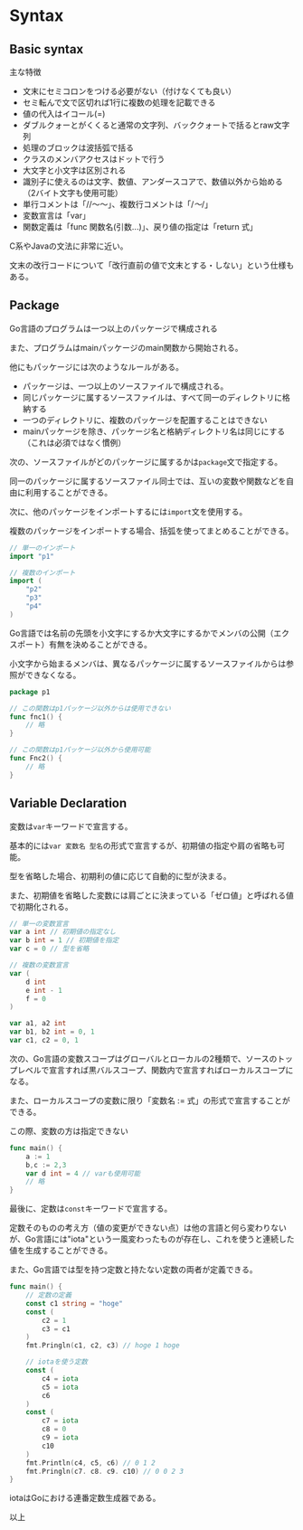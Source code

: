 # Syntax

## Basic syntax

主な特徴

- 文末にセミコロンをつける必要がない（付けなくても良い）
- セミ転んで文で区切れば1行に複数の処理を記載できる
- 値の代入はイコール(=)
- ダブルクォーとがくくると通常の文字列、バッククォートで括るとraw文字列
- 処理のブロックは波括弧で括る
- クラスのメンバアクセスはドットで行う
- 大文字と小文字は区別される
- 識別子に使えるのは文字、数値、アンダースコアで、数値以外から始める（2バイト文字も使用可能）
- 単行コメントは「//〜〜」、複数行コメントは「/*〜*/」
- 変数宣言は「var」
- 関数定義は「func 関数名(引数...)」、戻り値の指定は「return 式」

C系やJavaの文法に非常に近い。

文末の改行コードについて「改行直前の値で文末とする・しない」という仕様もある。

## Package

Go言語のプログラムは一つ以上のパッケージで構成される

また、プログラムはmainパッケージのmain関数から開始される。

他にもパッケージには次のようなルールがある。

- パッケージは、一つ以上のソースファイルで構成される。
- 同じパッケージに属するソースファイルは、すべて同一のディレクトリに格納する
- 一つのディレクトリに、複数のパッケージを配置することはできない
- mainパッケージを除き、パッケージ名と格納ディレクトリ名は同じにする（これは必須ではなく慣例）

次の、ソースファイルがどのパッケージに属するかは`package`文で指定する。

同一のパッケージに属するソースファイル同士では、互いの変数や関数などを自由に利用することができる。

次に、他のパッケージをインポートするには`import`文を使用する。

複数のパッケージをインポートする場合、括弧を使ってまとめることができる。

```go
// 単一のインポート
import "p1"

// 複数のインポート
import (
    "p2"
    "p3"
    "p4"
)
```

Go言語では名前の先頭を小文字にするか大文字にするかでメンバの公開（エクスポート）有無を決めることができる。

小文字から始まるメンバは、異なるパッケージに属するソースファイルからは参照ができなくなる。

```go
package p1

// この関数はp1パッケージ以外からは使用できない
func fnc1() {
    // 略
}

// この関数はp1パッケージ以外から使用可能
func Fnc2() {
    // 略
}
```

## Variable Declaration

変数は`var`キーワードで宣言する。

基本的には`var 変数名 型名`の形式で宣言するが、初期値の指定や肩の省略も可能。

型を省略した場合、初期利の値に応じて自動的に型が決まる。

また、初期値を省略した変数には肩ごとに決まっている「ゼロ値」と呼ばれる値で初期化される。

```go
// 単一の変数宣言
var a int // 初期値の指定なし
var b int = 1 // 初期値を指定
var c = 0 // 型を省略

// 複数の変数宣言
var (
    d int
    e int - 1
    f = 0
)

var a1, a2 int
var b1, b2 int = 0, 1
var c1, c2 = 0, 1
```

次の、Go言語の変数スコープはグローバルとローカルの2種類で、ソースのトップレベルで宣言すれば黒バルスコープ、関数内で宣言すればローカルスコープになる。

また、ローカルスコープの変数に限り「変数名 := 式」の形式で宣言することができる。

この際、変数の方は指定できない

```go
func main() {
    a := 1
    b,c := 2,3
    var d int = 4 // varも使用可能
    // 略
}
```

最後に、定数は`const`キーワードで宣言する。

定数そのものの考え方（値の変更ができない点）は他の言語と何ら変わりないが、Go言語には"iota"という一風変わったものが存在し、これを使うと連続した値を生成することができる。

また、Go言語では型を持つ定数と持たない定数の両者が定義できる。

```go
func main() {
    // 定数の定義
    const c1 string = "hoge"
    const (
        c2 = 1
        c3 = c1
    )
    fmt.Pringln(c1, c2, c3) // hoge 1 hoge

    // iotaを使う定数
    const (
        c4 = iota
        c5 = iota
        c6
    )
    const (
        c7 = iota
        c8 = 0
        c9 = iota
        c10
    )
    fmt.Println(c4, c5, c6) // 0 1 2
    fmt.Pringln(c7. c8. c9. c10) // 0 0 2 3
}
```

iotaはGoにおける連番定数生成器である。

以上
